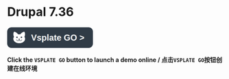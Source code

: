 # Drupal 7.36

<a href="https://www.vsplate.com/?docker-compose=https://github.com/vsplate/dcenvs/drupal/7.36"><img alt="VSPLATE GO" src="https://raw.githubusercontent.com/vsplate/images/master/vsgo_btn.png" width="200px"></a>

**Click the `VSPLATE GO` button to launch a demo online / 点击`VSPLATE GO`按钮创建在线环境**